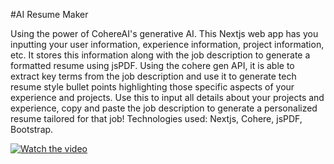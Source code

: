 #AI Resume Maker

Using the power of CohereAI's generative AI. This Nextjs web app has you inputting your user information, experience information, project information, etc. It stores this information along with the job description to generate a formatted resume using jsPDF. Using the cohere gen API, it is able to extract key terms from the job description and use it to generate tech resume style bullet points highlighting those specific aspects of your experience and projects. Use this to input all details about your projects and experience, copy and paste the job description to generate a personalized resume tailored for that job! Technologies used: Nextjs, Cohere, jsPDF, Bootstrap.

[![Watch the video](https://github.com/Hetul3/Health-ML/assets/97708864/9c70f6a2-8edf-4830-8ed0-020cc4de1f17)](https://www.youtube.com/watch?v=4cmOUj9F_gw)
